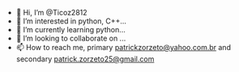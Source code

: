 - 👋 Hi, I’m @Ticoz2812
- 👀 I’m interested in python, C++...
- 🌱 I’m currently learning python...
- 💞️ I’m looking to collaborate on ...
- 📫 How to reach me, primary patrickzorzeto@yahoo.com.br and secondary patrick.zorzeto25@gmail.com
